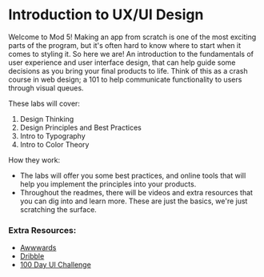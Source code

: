 # Introduction to UX/UI Design
Welcome to Mod 5! Making an app from scratch is one of the most exciting parts of the program, but it's often hard to know where to start when it comes to styling it. So here we are! An introduction to the fundamentals of user experience and user interface design, that can help guide some decisions as you bring your final products to life. Think of this as a crash course in web design; a 101 to help communicate functionality to users through visual queues. 

These labs will cover: 
1. Design Thinking
2. Design Principles and Best Practices
3. Intro to Typography
4. Intro to Color Theory 

How they work: 
* The labs will offer you some best practices, and online tools that will help you implement the principles into your products. 
* Throughout the readmes, there will be videos and extra resources that you can dig into and learn more. These are just the basics, we're just scratching the surface.

### Extra Resources: 
* [Awwwards](https://www.awwwards.com/)
* [Dribble](https://dribbble.com/)
* [100 Day UI Challenge](http://www.dailyui.co/)
